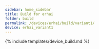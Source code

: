 ```yaml
---
sidebar: home_sidebar
title: Build for erhai
folder: build
permalink: /devices/erhai/build/variant1/
device: erhai_variant1
---
```

{% include templates/device_build.md %}
